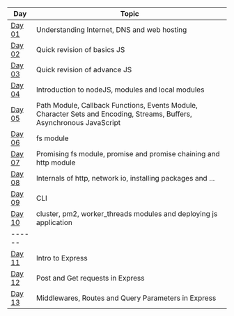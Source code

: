 | Day | Topic |
|---|---|
| [Day 01](https://github.com/prozacnzoloft/30daysofnode/blob/main/Journal/Day%2001) | Understanding Internet, DNS and web hosting |
| [Day 02](https://github.com/prozacnzoloft/30daysofnode/blob/main/Journal/Day%2002) | Quick revision of basics JS |
| [Day 03](https://github.com/prozacnzoloft/30daysofnode/blob/main/Journal/Day%2003) | Quick revision of advance JS |
| [Day 04](https://github.com/prozacnzoloft/30daysofnode/blob/main/Journal/Day%2004) | Introduction to nodeJS, modules and local modules |
| [Day 05](https://github.com/prozacnzoloft/30daysofnode/blob/main/Journal/Day%2005) | Path Module, Callback Functions, Events Module, Character Sets and Encoding, Streams, Buffers, Asynchronous JavaScript |
| [Day 06](https://github.com/prozacnzoloft/30daysofnode/blob/main/Journal/Day%2006) | fs module |
| [Day 07](https://github.com/prozacnzoloft/30daysofnode/blob/main/Journal/Day%2007) | Promising fs module, promise and promise chaining and http module |
| [Day 08](https://github.com/prozacnzoloft/30daysofnode/blob/main/Journal/Day%2008) | Internals of http, network io, installing packages and ... |
| [Day 09](https://github.com/prozacnzoloft/30daysofnode/blob/main/Journal/Day%2009) | CLI |
| [Day 10](https://github.com/prozacnzoloft/30daysofnode/blob/main/Journal/Day%2010) | cluster, pm2, worker_threads modules and deploying js application |
| ------ | |
| [Day 11](https://github.com/prozacnzoloft/30daysofnode/blob/main/Journal/Day%2011) | Intro to Express|
| [Day 12](https://github.com/prozacnzoloft/30daysofnode/blob/main/Journal/Day%2012) | Post and Get requests in Express|
| [Day 13](https://github.com/prozacnzoloft/30daysofnode/blob/main/Journal/Day%2013) | Middlewares, Routes and Query Parameters in Express|
